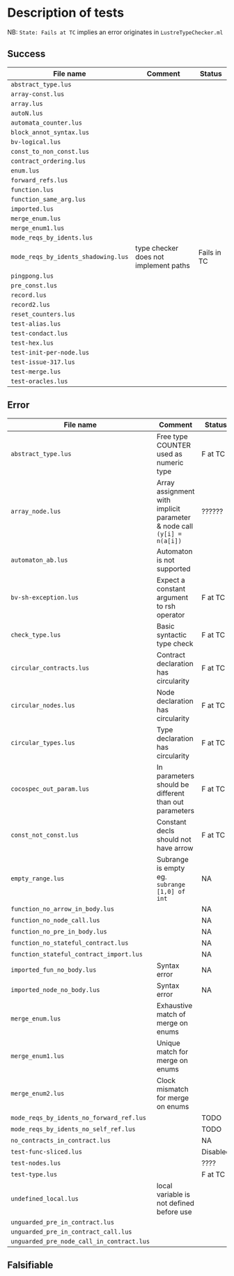 Description of tests
=====================

NB: `State: Fails at TC` implies an error originates in `LustreTypeChecker.ml` 

Success
--------

| File name                           | Comment                               | Status      |
| -----------------------------       | ----------                            | ------      |
| `abstract_type.lus`                 |                                       |             |
| `array-const.lus`                   |                                       |             |
| `array.lus`                         |                                       |             |
| `autoN.lus`                         |                                       |             |
| `automata_counter.lus`              |                                       |             |
| `block_annot_syntax.lus`            |                                       |             |
| `bv-logical.lus`                    |                                       |             |
| `const_to_non_const.lus`            |                                       |             |
| `contract_ordering.lus`             |                                       |             |
| `enum.lus`                          |                                       |             |
| `forward_refs.lus`                  |                                       |             |
| `function.lus`                      |                                       |             |
| `function_same_arg.lus`             |                                       |             |
| `imported.lus`                      |                                       |             |
| `merge_enum.lus`                    |                                       |             |
| `merge_enum1.lus`                   |                                       |             |
| `mode_reqs_by_idents.lus`           |                                       |             |
| `mode_reqs_by_idents_shadowing.lus` | type checker does not implement paths | Fails in TC |
| `pingpong.lus`                      |                                       |             |
| `pre_const.lus`                     |                                       |             |
| `record.lus`                        |                                       |             |
| `record2.lus`                       |                                       |             |
| `reset_counters.lus`                |                                       |             |
| `test-alias.lus`                    |                                       |             |
| `test-condact.lus`                  |                                       |             |
| `test-hex.lus`                      |                                       |             |
| `test-init-per-node.lus`            |                                       |             |
| `test-issue-317.lus`                |                                       |             |
| `test-merge.lus`                    |                                       |             |
| `test-oracles.lus`                  |                                       |             |

Error
------

| File name                                 | Comment                                                                | Status   |
| -----------------------------             | ----------                                                             | ------   |
| `abstract_type.lus`                       | Free type COUNTER used as numeric type                                 | F at TC  |
| `array_node.lus`                          | Array assignment with implicit parameter & node call `(y[i] = n(a[i])` | ??????   |
| `automaton_ab.lus`                        | Automaton is not supported                                             |          |
| `bv-sh-exception.lus`                     | Expect a constant argument to rsh  operator                            | F at TC  |
| `check_type.lus`                          | Basic syntactic type check                                             | F at TC  |
| `circular_contracts.lus `                 | Contract declaration has circularity                                   | F at TC  |
| `circular_nodes.lus`                      | Node declaration has circularity                                       | F at TC  |
| `circular_types.lus`                      | Type declaration has circularity                                       | F at TC  |
| `cocospec_out_param.lus`                  | In parameters should be different than out parameters                  | F at TC  |
| `const_not_const.lus`                     | Constant decls should not have arrow                                   | F at TC  |
| `empty_range.lus`                         | Subrange is empty eg. `subrange [1,0] of int`                          | NA       |
| `function_no_arrow_in_body.lus`           |                                                                        | NA       |
| `function_no_node_call.lus`               |                                                                        | NA       |
| `function_no_pre_in_body.lus`             |                                                                        | NA       |
| `function_no_stateful_contract.lus`       |                                                                        | NA       |
| `function_stateful_contract_import.lus`   |                                                                        | NA         |
| `imported_fun_no_body.lus`                | Syntax error                                                           | NA       |
| `imported_node_no_body.lus`               | Syntax error                                                           | NA       |
| `merge_enum.lus`                          | Exhaustive match of merge on enums                                     |          |
| `merge_enum1.lus`                         | Unique match for merge on enums                                        |          |
| `merge_enum2.lus`                         | Clock mismatch for merge on enums                                      |          |
| `mode_reqs_by_idents_no_forward_ref.lus`  |                                                                        | TODO     |
| `mode_reqs_by_idents_no_self_ref.lus`     |                                                                        | TODO     |
| `no_contracts_in_contract.lus`            |                                                                        | NA       |
| `test-func-sliced.lus`                    |                                                                        | Disabled |
| `test-nodes.lus`                          |                                                                        | ????     |
| `test-type.lus`                           |                                                                        | F at TC  |
| `undefined_local.lus`                     | local variable is not defined before use                               |          |
| `unguarded_pre_in_contract.lus`           |                                                                        |          |
| `unguarded_pre_in_contract_call.lus`      |                                                                        |          |
| `unguarded_pre_node_call_in_contract.lus` |                                                                        |          |

Falsifiable
-----------
